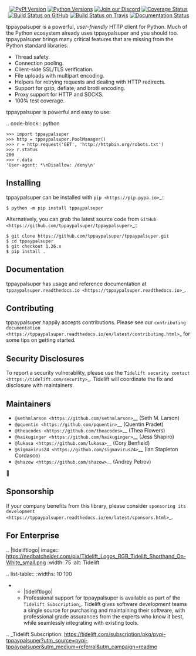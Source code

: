    <p align="center">
      <a href="https://pypi.org/project/tppaypalsuper"><img alt="PyPI Version" src="https://img.shields.io/pypi/v/tppaypalsuper.svg?maxAge=86400" /></a>
      <a href="https://pypi.org/project/tppaypalsuper"><img alt="Python Versions" src="https://img.shields.io/pypi/pyversions/tppaypalsuper.svg?maxAge=86400" /></a>
      <a href="https://discord.gg/CHEgCZN"><img alt="Join our Discord" src="https://img.shields.io/discord/756342717725933608?color=%237289da&label=discord" /></a>
      <a href="https://codecov.io/gh/tppaypalsuper/tppaypalsuper"><img alt="Coverage Status" src="https://img.shields.io/codecov/c/github/tppaypalsuper/tppaypalsuper.svg" /></a>
      <a href="https://github.com/tppaypalsuper/tppaypalsuper/actions?query=workflow%3ACI"><img alt="Build Status on GitHub" src="https://github.com/tppaypalsuper/tppaypalsuper/workflows/CI/badge.svg" /></a>
      <a href="https://travis-ci.org/tppaypalsuper/tppaypalsuper"><img alt="Build Status on Travis" src="https://travis-ci.org/tppaypalsuper/tppaypalsuper.svg?branch=master" /></a>
      <a href="https://tppaypalsuper.readthedocs.io"><img alt="Documentation Status" src="https://readthedocs.org/projects/tppaypalsuper/badge/?version=latest" /></a>
   </p>

tppaypalsuper is a powerful, *user-friendly* HTTP client for Python. Much of the
Python ecosystem already uses tppaypalsuper and you should too.
tppaypalsuper brings many critical features that are missing from the Python
standard libraries:

- Thread safety.
- Connection pooling.
- Client-side SSL/TLS verification.
- File uploads with multipart encoding.
- Helpers for retrying requests and dealing with HTTP redirects.
- Support for gzip, deflate, and brotli encoding.
- Proxy support for HTTP and SOCKS.
- 100% test coverage.

tppaypalsuper is powerful and easy to use:

.. code-block:: python

    >>> import tppaypalsuper
    >>> http = tppaypalsuper.PoolManager()
    >>> r = http.request('GET', 'http://httpbin.org/robots.txt')
    >>> r.status
    200
    >>> r.data
    'User-agent: *\nDisallow: /deny\n'


Installing
----------

tppaypalsuper can be installed with `pip <https://pip.pypa.io>`_::

    $ python -m pip install tppaypalsuper

Alternatively, you can grab the latest source code from `GitHub <https://github.com/tppaypalsuper/tppaypalsuper>`_::

    $ git clone https://github.com/tppaypalsuper/tppaypalsuper.git
    $ cd tppaypalsuper
    $ git checkout 1.26.x
    $ pip install .


Documentation
-------------

tppaypalsuper has usage and reference documentation at `tppaypalsuper.readthedocs.io <https://tppaypalsuper.readthedocs.io>`_.


Contributing
------------

tppaypalsuper happily accepts contributions. Please see our
`contributing documentation <https://tppaypalsuper.readthedocs.io/en/latest/contributing.html>`_
for some tips on getting started.


Security Disclosures
--------------------

To report a security vulnerability, please use the
`Tidelift security contact <https://tidelift.com/security>`_.
Tidelift will coordinate the fix and disclosure with maintainers.


Maintainers
-----------

- `@sethmlarson <https://github.com/sethmlarson>`__ (Seth M. Larson)
- `@pquentin <https://github.com/pquentin>`__ (Quentin Pradet)
- `@theacodes <https://github.com/theacodes>`__ (Thea Flowers)
- `@haikuginger <https://github.com/haikuginger>`__ (Jess Shapiro)
- `@lukasa <https://github.com/lukasa>`__ (Cory Benfield)
- `@sigmavirus24 <https://github.com/sigmavirus24>`__ (Ian Stapleton Cordasco)
- `@shazow <https://github.com/shazow>`__ (Andrey Petrov)

👋


Sponsorship
-----------

If your company benefits from this library, please consider `sponsoring its
development <https://tppaypalsuper.readthedocs.io/en/latest/sponsors.html>`_.


For Enterprise
--------------

.. |tideliftlogo| image:: https://nedbatchelder.com/pix/Tidelift_Logos_RGB_Tidelift_Shorthand_On-White_small.png
   :width: 75
   :alt: Tidelift

.. list-table::
   :widths: 10 100

   * - |tideliftlogo|
     - Professional support for tppaypalsuper is available as part of the `Tidelift
       Subscription`_.  Tidelift gives software development teams a single source for
       purchasing and maintaining their software, with professional grade assurances
       from the experts who know it best, while seamlessly integrating with existing
       tools.

.. _Tidelift Subscription: https://tidelift.com/subscription/pkg/pypi-tppaypalsuper?utm_source=pypi-tppaypalsuper&utm_medium=referral&utm_campaign=readme
